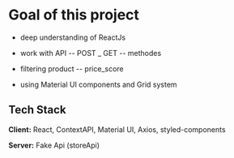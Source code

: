 
# Goal of this project






- deep understanding of ReactJs

- work with API -- POST _ GET -- methodes

- filtering product -- price_score

- using Material UI components and Grid system



## Tech Stack

**Client:** React, ContextAPI, Material UI, Axios, styled-components

**Server:** Fake Api (storeApi)

